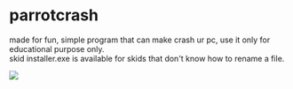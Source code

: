 # parrotcrash
made for fun, simple program that can make crash ur pc, use it only for educational purpose only.<br>
skid installer.exe is available for skids that don't know how to rename a file.

<img src="https://static9.depositphotos.com/1036149/1155/i/600/depositphotos_11556539-stock-photo-fun-parrot-with-glasses.jpg">
